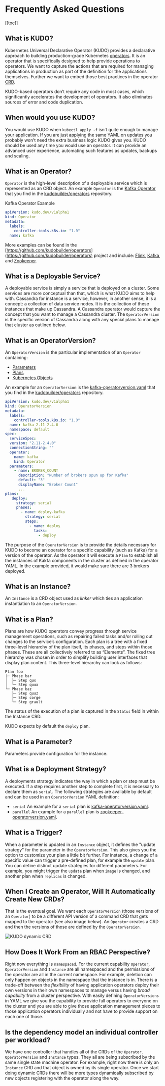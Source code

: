 # Frequently Asked Questions

[[toc]]

## What is KUDO?

Kubernetes Universal Declarative Operator (KUDO) provides a declarative approach to building production-grade Kubernetes [operators](https://coreos.com/operators/). It is an operator that is specifically designed to help provide operations to operators. We want to capture the actions that are required for managing applications in production as part of the definition for the applications themselves. Further we want to embed those best practices in the operator [CRD](https://kubernetes.io/docs/concepts/extend-kubernetes/api-extension/custom-resources/).

KUDO-based operators don’t require any code in most cases, which significantly accelerates the development of operators. It also eliminates sources of error and code duplication.

## When would you use KUDO?

You would use KUDO when `kubectl apply -f` isn't quite enough to manage your application. If you are just applying the same YAML on updates you probably won't need the extra business logic KUDO gives you.
KUDO should be used any time you would use an operator. It can provide an advanced user experience, automating such features as updates, backups and scaling.

## What is an Operator?

`Operator` is the high-level description of a deployable service which is represented as an CRD object. An example `Operator` is the [Kafka Operator](https://github.com/kudobuilder/operators/blob/master/repository/kafka/operator/) that you find in the [kudobuilder/operators](https://github.com/kudobuilder/operators) repository.

Kafka Operator Example
```yaml
apiVersion: kudo.dev/v1alpha1
kind: Operator
metadata:
  labels:
    controller-tools.k8s.io: "1.0"
  name: kafka
```

More examples can be found in the [https://github.com/kudobuilder/operators](https://github.com/kudobuilder/operators) project and include: [Flink](https://flink.apache.org/), [Kafka](https://kafka.apache.org/), and [Zookeeper](https://zookeeper.apache.org/).


## What is a Deployable Service?

A deployable service is simply a service that is deployed on a cluster. Some services are more conceptual than that, which is what KUDO aims to help with. Cassandra for instance is a service, however, in another sense, it is a concept: a collection of data service nodes. It is the collection of these instances that make up Cassandra. A Cassandra operator would capture the concept that you want to manage a Cassandra cluster. The `OperatorVersion` is the specific version of Cassandra along with any special plans to manage that cluster as outlined below.


## What is an OperatorVersion?

An `OperatorVersion` is the particular implementation of an `Operator` containing:

- [Parameters](#what-is-a-parameter)
- [Plans](#what-is-a-plan)
- [Kubernetes Objects](https://kubernetes.io/docs/concepts/overview/working-with-objects/kubernetes-objects/)

An example for an `OperatorVersion` is the [kafka-operatorversion.yaml](https://github.com/kudobuilder/operators/blob/master/repo/stable/kafka/versions/0/kafka-operatorversion.yaml) that you find in the [kudobuilder/operators](https://github.com/kudobuilder/operators) repository.

```yaml
apiVersion: kudo.dev/v1alpha1
kind: OperatorVersion
metadata:
  labels:
    controller-tools.k8s.io: "1.0"
  name: kafka-2.11-2.4.0
  namespace: default
spec:
  serviceSpec:
  version: "2.11-2.4.0"
  connectionString: ""
  operator:
    name: kafka
    kind: Operator
  parameters:
    - name: BROKER_COUNT
      description: "Number of brokers spun up for Kafka"
      default: "3"
      displayName: "Broker Count"
      ...
plans:
   deploy:
     strategy: serial
     phases:
       - name: deploy-kafka
         strategy: serial
         steps:
           - name: deploy
             tasks:
               - deploy      
```

The purpose of the `OperatorVersion` is to provide the details necessary for KUDO to become an operator for a specific capability (such as Kafka) for a version of the operator. As the operator it will execute a `Plan` to establish all the instances of Kakfa components in the cluster as defined in the operator YAML. In the example provided, it would make sure there are 3 brokers deployed.

## What is an Instance?

An `Instance` is a CRD object used as *linker* which ties an application instantiation to an `OperatorVersion`.

## What is a Plan?

Plans are how KUDO operators convey progress through service management operations, such as repairing failed tasks and/or rolling out changes to the service’s configuration. Each plan is a tree with a fixed three-level hierarchy of the plan itself, its phases, and steps within those phases. These are all collectively referred to as “Elements”. The fixed tree hierarchy was chosen in order to simplify building user interfaces that display plan content. This three-level hierarchy can look as follows:

```
Plan foo
├─ Phase bar
│  ├─ Step qux
│  └─ Step quux
└─ Phase baz
   ├─ Step quuz
   ├─ Step corge
   └─ Step grault
```

The status of the execution of a plan is captured in the `Status` field in within the Instance CRD.

KUDO expects by default the `deploy` plan.

## What is a Parameter?

Parameters provide configuration for the instance.

## What is a Deployment Strategy?

A deployments strategy indicates the way in which a plan or step must be executed. If a step requires another step to complete first, it is necessary to declare them as `serial`. The following strategies are available by default and can be used in an `OperatorVersion` YAML definition:

- `serial`
  An example for a `serial` plan is [kafka-operatorversion.yaml](https://github.com/kudobuilder/operators/blob/master/repo/stable/kafka/versions/0/kafka-operatorversion.yaml).
- `parallel`
  An example for a `parallel` plan is [zookeeper-operatorversion.yaml](https://github.com/kudobuilder/operators/blob/master/repo/stable/kafka/versions/0/zookeeper-operatorversion.yaml).

## What is a Trigger?

When a parameter is updated in an `Instance` object, it defines the "update strategy" for the parameter in the `OperatorVersion`. This also gives you the option to customize your plan a little bit further. For instance, a change of a specific value can trigger a pre-defined plan, for example the `update` plan. You can define distinct update strategies for different parameters. For example, you might trigger the `update` plan when `image` is changed, and another plan when `replicas` is changed.

## When I Create an Operator, Will It Automatically Create New CRDs?

That is the eventual goal. We want each `OperatorVersion` (those versions of an `Operator`) to be a different API version of a command CRD that gets mapped to the operator (see also image below). An `Operator` creates a CRD and then the versions of those are defined by the `OperatorVersion`.

![KUDO dynamic CRD](/images/kudo-dymanic-crd.png?10x20)

## How Does It Work From an RBAC Perspective?

Right now everything is `namespaced`. For the current capability `Operator`, `OperatorVersion` and `Instance` are all namespaced and the permissions of the operator are all in the current namespace. For example, deletion can only happen on objects in the namespace that the instance is in. There is a trade-off between the *flexibility* of having application operators deploy their own versions in their own namespaces to manage versus having *broad capability* from a cluster perspective. With easily defining `OperatorVersions` in YAML we give you the capability to provide full operators to everyone on the cluster and you are able to give those application management pieces to those application operators individually and not have to provide support on each one of those.

## Is the dependency model an individual controller per workload?

We have one controller that handles all of the CRDs of the `Operator`, `OperatorVersion` and `Instance` types. They all are being subscribed by the same single state machine operator. For example, right now there is only an `Instance` CRD and that object is owned by its single operator. Once we start doing dynamic CRDs there will be more types dynamically subscribed by new objects registering with the operator along the way.
